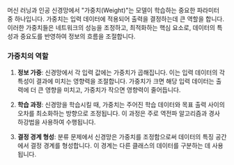 머신 러닝과 인공 신경망에서 "가중치(Weight)"는 모델이 학습하는 중요한 파라미터 중 하나입니다. 가중치는 입력 데이터에 적용되어 출력을 결정하는데 큰 역할을 합니다. 이러한 가중치들은 네트워크의 성능을 조정하고, 최적화하는 핵심 요소로, 데이터의 특성과 중요도를 반영하여 정보의 흐름을 조절합니다.

### 가중치의 역할

1. **정보 가중**: 신경망에서 각 입력 값에는 가중치가 곱해집니다. 이는 입력 데이터의 각 특성이 결과에 미치는 영향력을 조절합니다. 가중치가 크면 해당 입력 데이터는 출력에 더 큰 영향을 미치고, 가중치가 작으면 영향력이 줄어듭니다.
    
2. **학습 과정**: 신경망을 학습시킬 때, 가중치는 주어진 학습 데이터와 목표 출력 사이의 오차를 최소화하는 방향으로 조정됩니다. 이 과정은 주로 역전파 알고리즘과 경사 하강법을 사용하여 수행됩니다.
    
3. **결정 경계 형성**: 분류 문제에서 신경망은 가중치를 조정함으로써 데이터의 특징 공간에서 결정 경계를 형성합니다. 이 경계는 다른 클래스의 데이터를 구분하는 데 사용됩니다.
